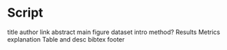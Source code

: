 # Script
title
author
link
abstract
main figure
dataset intro
method?
Results
    Metrics explanation
    Table and desc
bibtex
footer